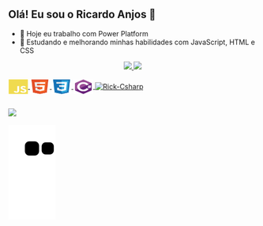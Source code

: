 ## Olá! Eu sou o Ricardo Anjos 👋

- 🔭 Hoje eu trabalho com Power Platform
- 🌱 Estudando e melhorando minhas habilidades com JavaScript, HTML e CSS

<div align="center">
  <a href="https://github.com/ricardojaj">
  <img height="180em" src="https://github-readme-stats.vercel.app/api?username=ricardojaj&show_icons=true&theme=merko&include_all_commits=true&count_private=true"/>
  <img height="180em" src="https://github-readme-stats.vercel.app/api/top-langs/?username=ricardojaj&layout=compact&langs_count=7&theme=merko"/>
</div>
  
<div style="display: inline_block"><br>
  <img align="center" alt="Rick-Js" height="30" width="40" src="https://raw.githubusercontent.com/devicons/devicon/master/icons/javascript/javascript-plain.svg">
  <img align="center" alt="Rick-HTML" height="30" width="40" src="https://raw.githubusercontent.com/devicons/devicon/master/icons/html5/html5-original.svg">
  <img align="center" alt="Rick-CSS" height="30" width="40" src="https://raw.githubusercontent.com/devicons/devicon/master/icons/css3/css3-original.svg">
  <img align="center" alt="Rick-Csharp" height="30" width="40" src="https://raw.githubusercontent.com/devicons/devicon/master/icons/csharp/csharp-original.svg">
  <img  align="center" alt="Rick-Csharp" height="30" width="40" src="https://cdn.jsdelivr.net/gh/devicons/devicon/icons/python/python-original-wordmark.svg" />
</div>
  
##

  <div>
  <a href="https://www.linkedin.com/in/ricardo-jesus-1582a318b/" target="_blank"><img src="https://img.shields.io/badge/-LinkedIn-%230077B5?style=for-the-badge&logo=linkedin&logoColor=white" target="_blank"></a> 
   
  </div>
  
   ![Snake animation](https://github.com/ricardojaj/ricardojaj/blob/output/github-contribution-grid-snake.svg)


 
